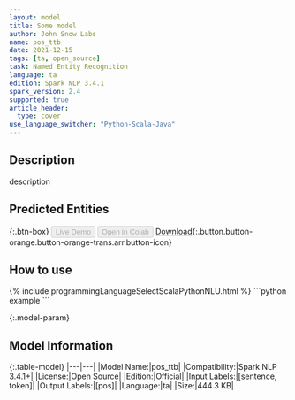 ```yaml
---
layout: model
title: Some model
author: John Snow Labs
name: pos_ttb
date: 2021-12-15
tags: [ta, open_source]
task: Named Entity Recognition
language: ta
edition: Spark NLP 3.4.1
spark_version: 2.4
supported: true
article_header:
  type: cover
use_language_switcher: "Python-Scala-Java"
---
```


## Description

description

## Predicted Entities



{:.btn-box}
<button class="button button-orange" disabled>Live Demo</button>
<button class="button button-orange" disabled>Open in Colab</button>
[Download](https://s3.amazonaws.com/models-hub-auxdata/public/models/pos_ttb_ta_3.4.1_2.4_1639575151164.zip){:.button.button-orange.button-orange-trans.arr.button-icon}

## How to use



<div class="tabs-box" markdown="1">
{% include programmingLanguageSelectScalaPythonNLU.html %}
```python
example 
```

</div>

{:.model-param}
## Model Information

{:.table-model}
|---|---|
|Model Name:|pos_ttb|
|Compatibility:|Spark NLP 3.4.1+|
|License:|Open Source|
|Edition:|Official|
|Input Labels:|[sentence, token]|
|Output Labels:|[pos]|
|Language:|ta|
|Size:|444.3 KB|